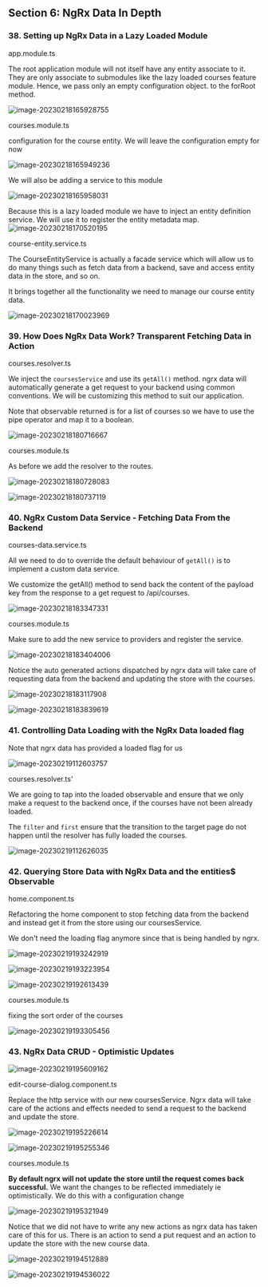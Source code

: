 ## Section 6: NgRx Data In Depth

### 38. Setting up NgRx Data in a Lazy Loaded Module

app.module.ts

The root application module will not itself have any entity associate to it. They are only associate to submodules like the lazy loaded courses feature module. Hence, we pass only an empty configuration object. to the forRoot method.

![image-20230218165928755](assets/image-20230218165928755.png)

courses.module.ts

configuration for the course entity. We will leave the configuration empty for now

![image-20230218165949236](assets/image-20230218165949236.png)

We will also be adding a service to this module

![image-20230218165958031](assets/image-20230218165958031.png)

Because this is a lazy loaded module we have to inject an entity definition service. We will use it to register the entity metadata map.![image-20230218170520195](assets/image-20230218170520195.png)



course-entity.service.ts

The CourseEntityService is actually a facade service which will allow us to do many things such as fetch data from a backend, save and access entity data in the store, and so on.

It brings together all the functionality we need to manage our course entity data.

![image-20230218170023969](assets/image-20230218170023969.png)

### 39. How Does NgRx Data Work? Transparent Fetching Data in Action

courses.resolver.ts

We inject the `coursesService` and use its `getAll()` method. ngrx data will automatically generate a get request to your backend using common conventions. We will be customizing this method to suit our application.

Note that observable returned is for a list of courses so we have to use the pipe operator and map it to a boolean.

![image-20230218180716667](assets/image-20230218180716667.png)

courses.module.ts

As before we add the resolver to the routes.

![image-20230218180728083](assets/image-20230218180728083.png)

![image-20230218180737119](assets/image-20230218180737119.png)

### 40. NgRx Custom Data Service - Fetching Data From the Backend

courses-data.service.ts

All we need to do to override the default behaviour of `getAll()` is to implement a custom data service.

We customize the getAll() method to send back the content of the payload key from the response to a get request to /api/courses.

![image-20230218183347331](assets/image-20230218183347331.png)

courses.module.ts

Make sure to add the new service to providers and register the service.

![image-20230218183404006](assets/image-20230218183404006.png)

Notice the auto generated actions dispatched by ngrx data will take care of requesting data from the backend and updating the store with the courses.

![image-20230218183117908](assets/image-20230218183117908.png)

![image-20230218183839619](assets/image-20230218183839619.png)

### 41. Controlling Data Loading with the NgRx Data loaded flag

Note that ngrx data has provided a loaded flag for us

![image-20230219112603757](assets/image-20230219112603757.png)

courses.resolver.ts'

We are going to tap into the loaded observable and ensure that we only make a request to the backend once, if the courses have not been already loaded.

The `filter` and `first` ensure that the transition to the target page do not happen until the resolver has fully loaded the courses.

![image-20230219112626035](assets/image-20230219112626035.png)

### 42. Querying Store Data with NgRx Data and the entities$ Observable

home.component.ts

Refactoring the home component to stop fetching data from the backend and instead get it from the store using our coursesService.

We don't need the loading flag anymore since that is being handled by ngrx.

![image-20230219193242919](assets/image-20230219193242919.png)

![image-20230219193223954](assets/image-20230219193223954.png)

![image-20230219192613439](assets/image-20230219192613439.png)

courses.module.ts

fixing the sort order of the courses

![image-20230219193305456](assets/image-20230219193305456.png)

### 43. NgRx Data CRUD - Optimistic Updates

![image-20230219195609162](assets/image-20230219195609162.png)

edit-course-dialog.component.ts

Replace the http service with our new coursesService. Ngrx data will take care of the actions and effects needed to send a request to the backend and update the store.

![image-20230219195226614](assets/image-20230219195226614.png)

![image-20230219195255346](assets/image-20230219195255346.png)

courses.module.ts

**By default ngrx will not update the store until the request comes back successful.** We want the changes to be reflected immediately ie optimistically. We do this with a configuration change

![image-20230219195321949](assets/image-20230219195321949.png)

Notice that we did not have to write any new actions as ngrx data has taken care of this for us. There is an action to send a put request and an action to update the store with the new course data.

![image-20230219194512889](assets/image-20230219194512889.png)

![image-20230219194536022](assets/image-20230219194536022.png)
